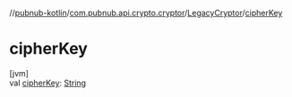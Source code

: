 //[pubnub-kotlin](../../../index.md)/[com.pubnub.api.crypto.cryptor](../index.md)/[LegacyCryptor](index.md)/[cipherKey](cipher-key.md)

# cipherKey

[jvm]\
val [cipherKey](cipher-key.md): [String](https://kotlinlang.org/api/latest/jvm/stdlib/kotlin/-string/index.html)
